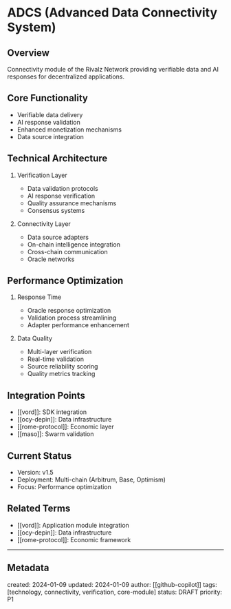 # ADCS (Advanced Data Connectivity System)

## Overview
Connectivity module of the Rivalz Network providing verifiable data and AI responses for decentralized applications.

## Core Functionality
- Verifiable data delivery
- AI response validation
- Enhanced monetization mechanisms
- Data source integration

## Technical Architecture
1. Verification Layer
   - Data validation protocols
   - AI response verification
   - Quality assurance mechanisms
   - Consensus systems

2. Connectivity Layer
   - Data source adapters
   - On-chain intelligence integration
   - Cross-chain communication
   - Oracle networks

## Performance Optimization
1. Response Time
   - Oracle response optimization
   - Validation process streamlining
   - Adapter performance enhancement

2. Data Quality
   - Multi-layer verification
   - Real-time validation
   - Source reliability scoring
   - Quality metrics tracking

## Integration Points
- [[vord]]: SDK integration
- [[ocy-depin]]: Data infrastructure
- [[rome-protocol]]: Economic layer
- [[maso]]: Swarm validation

## Current Status
- Version: v1.5
- Deployment: Multi-chain (Arbitrum, Base, Optimism)
- Focus: Performance optimization

## Related Terms
- [[vord]]: Application module integration
- [[ocy-depin]]: Data infrastructure
- [[rome-protocol]]: Economic framework

---
## Metadata
created: 2024-01-09
updated: 2024-01-09
author: [[github-copilot]]
tags: [technology, connectivity, verification, core-module]
status: DRAFT
priority: P1